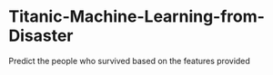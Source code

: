 # Titanic-Machine-Learning-from-Disaster
Predict the people who survived based on the features provided
